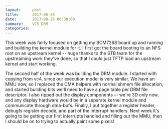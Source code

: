 ```yaml
---
layout:     post
title:      2017-08-28
date:       2017-08-28 00:30:00
summary:    VC5 DRM
categories: 
---
```


This week was fairly focused on getting my BCM7268 board up and
running and building the kernel module for it.  I first got the board
booting to an NFS root on an upstream kernel -- huge thanks to the STB
team for the upstreaming work they've done, so that I could just TFTP
load an upstream kernel and start working.

The second half of the week was building the DRM module.  I started
with copying from vc4, since our execution model is very similar.  We
have an MMU now, so I replaced the CMA helpers with normal shmem file
allocation, and started building bits we'll need to have a page table
per DRM file descriptor.  I also ripped out the display components --
we're 3D only now, and any display hardware would be in a separate
kernel module and communicate through dma-bufs.  Finally, I put
together a register header, debugfs register decode, and part of the
interrupt handlers.  Next week it's going to be getting our first
interrupts handled and filling out the MMU, then I should be on to
trying to actually paint some pixels!
